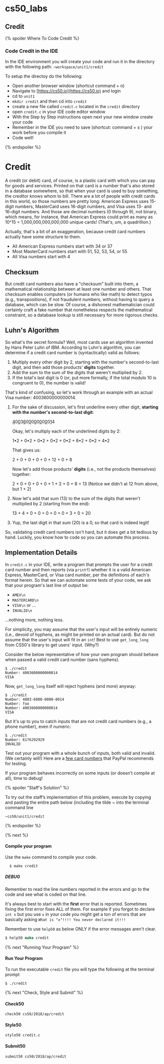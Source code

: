 # cs50_labs
## Credit 

{% spoiler Where To Code Credit  %}

### Code Credit in the IDE 

In the IDE environment you will create your code and run it in the directory with the following path:
   `~workspace/unit1/credit`

To setup the directoy do the following:

  * Open another browser window (shortcut command + n)
  * Navigate to [https://cs50.io](https://cs50.io) and login
  * cd to `unit1`
  * `mkdir credit` and then cd into `credit`
  * create a new file called `credit.c` located in the `credit` directory
  * open `credit.c` in your IDE code editor window
  * With the Step by Step instructions open next your new window create your code
  * Remember in the IDE you need to save (shortcut: command + s ) your work before you compile it
  * Code well! 

{% endspoiler %}

# Credit

A credit (or debit) card, of course, is a plastic card with which you can pay for goods and services. Printed on that card is a number that's also stored in a database somewhere, so that when your card is used to buy something, the creditor knows whom to bill. There are a lot of people with credit cards in this world, so those numbers are pretty long: American Express uses 15-digit numbers, MasterCard uses 16-digit numbers, and Visa uses 13- and 16-digit numbers.  And those are decimal numbers (0 through 9), not binary, which means, for instance, that American Express could print as many as 10^15 = 1,000,000,000,000,000 unique cards! (That's, um, a quadrillion.)

Actually, that's a bit of an exaggeration, because credit card numbers actually have some structure to them. 

   * All American Express numbers start with 34 or 37
   * Most MasterCard numbers start with 51, 52, 53, 54, or 55
   * All Visa numbers start with 4

## Checksum

But credit card numbers also have a "checksum" built into them, a mathematical relationship between at least one number and others. That checksum enables computers (or humans who like math) to detect typos (e.g., transpositions), if not fraudulent numbers, without having to query a database, which can be slow. Of course, a dishonest mathematician could certainly craft a fake number that nonetheless respects the mathematical constraint, so a database lookup is still necessary for more rigorous checks.

## Luhn's Algorithm 

So what's the secret formula?  Well, most cards use an algorithm invented by Hans Peter Luhn of IBM. According to Luhn's algorithm, you can determine if a credit card number is (syntactically) valid as follows:

1. Multiply every other digit by 2, starting with the number's second-to-last digit, and then add those products' **digits** together.
1. Add the sum to the sum of the digits that weren't multiplied by 2.
1. If the total's last digit is 0 (or, put more formally, if the total modulo 10 is congruent to 0), the number is valid!

That's kind of confusing, so let's work through an example with an actual Visa number: 4003600000000014.

1. For the sake of discussion, let's first underline every other digit, **starting with the number's second-to-last digit**:
   
   <u>4</u>0<u>0</u>3<u>6</u>0<u>0</u>0<u>0</u>0<u>0</u>0<u>0</u>0<u>1</u>4

   Okay, let's multiply each of the underlined digits by 2:

   1•2 + 0•2 + 0•2 + 0•2 + 0•2 + 6•2 + 0•2 + 4•2

   That gives us:

   2 + 0 + 0 + 0 + 0 + 12 + 0 + 8

   Now let's add those products' **digits** (i.e., not the products themselves) together:

   2 + 0 + 0 + 0 + 0 + 1 + 2 + 0 + 8 = 13 (Notice we didn't at 12 from above, but 1 + 2)

1. Now let's add that sum (13) to the sum of the digits that weren't multiplied by 2 (starting from the end):

   13 + 4 + 0 + 0 + 0 + 0 + 0 + 3 + 0 = 20

1. Yup, the last digit in that sum (20) is a 0, so that card is indeed legit!

So, validating credit card numbers isn't hard, but it does get a bit tedious by hand. Luckily, you know how to code so you can automate this process.

## Implementation Details 

In `credit.c` in your IDE, write a program that prompts the user for a credit card number and then reports (via `printf`) whether it is a valid American Express, MasterCard, or Visa card number, per the definitions of each's format herein. So that we can automate some tests of your code, we ask that your program's last line of output be:

   * `AMEX\n`
   * `MASTERCARD\n`
   * `VISA\n` 
or  ...
   * `INVALID\n`

...nothing more, nothing less. 

For simplicity, you may assume that the user's input will be entirely numeric (i.e., devoid of hyphens, as might be printed on an actual card). But do not assume that the user's input will fit in an `int`! Best to use `get_long_long` from CS50's library to get users' input. (Why?)

Consider the below representative of how your own program should behave when passed a valid credit card number (sans hyphens).

```
$ ./credit
Number: 4003600000000014
VISA
```

Now, `get_long_long` itself will reject hyphens (and more) anyway:

```
$ ./credit
Number: 4003-6000-0000-0014
Number: foo
Number: 4003600000000014
VISA
```

But it's up to you to catch inputs that are not credit card numbers (e.g., a phone number), even if numeric:

```
$ ./credit
Number: 6176292929
INVALID
```

Test out your program with a whole bunch of inputs, both valid and invalid. (We certainly will!) Here are a [few card numbers](https://developer.paypal.com/docs/classic/payflow/payflow-pro/payflow-pro-testing/#credit-card-numbers-for-testing) that PayPal recommends for testing.

If your program behaves incorrectly on some inputs (or doesn't compile at all), time to debug!

{% spoiler "Staff's Solution" %}

To try out the staff’s implementation of this problem, execute by copying and pasting the entire path below (including the tilde ~ into the terminal command line

```
~cs50/unit1/credit 
```

{% endspoiler %}

{% next %}

#### Compile your program
Use the `make` command to compile your code.
```
  $ make credit 
```

##### DEBUG

Remember to read the line numbers reported in the errors and go to the code and see what is coded on that line. 

It's always best to start with the **first** error that is reported. Sometimes fixing the first error fixes ALL of them. 
For example if you forgot to declare `int x` but you use `x` in your code you might get a ton of errors that are basically asking `What is "x"!!!! You never declared it!!!`

Remember to use `help50` as below ONLY if the error messages aren't clear. 

```csh
$ help50 make credit
```

{% next "Running Your Program" %}

#### Run Your Program

To run the executable `credit` file you will type the following at the terminal prompt
````
$ ./credit
````

{% next "Check, Style and Submit" %}

#### Check50
```
check50 cs50/2018/ap/credit
```

#### Style50
```
style50 credit.c
```

#### Submit50
```
submit50 cs50/2018/ap/credit
```

